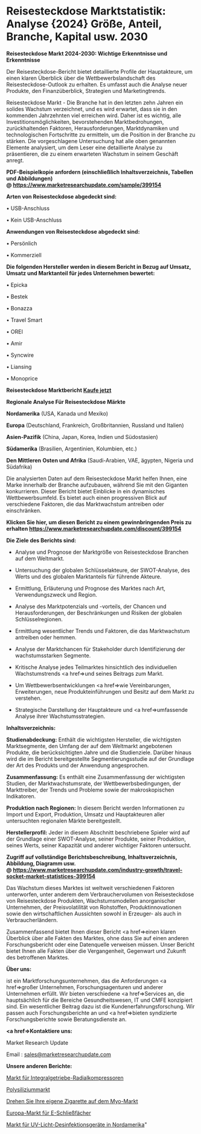 # Reisesteckdose Marktstatistik: Analyse {2024} Größe, Anteil, Branche, Kapital usw. 2030

<strong>Reisesteckdose Markt 2024-2030: Wichtige Erkenntnisse und Erkenntnisse</strong>

Der Reisesteckdose-Bericht bietet detaillierte Profile der Hauptakteure, um einen klaren Überblick über die Wettbewerbslandschaft des Reisesteckdose-Outlook zu erhalten. Es umfasst auch die Analyse neuer Produkte, den Finanzüberblick, Strategien und Marketingtrends.

Reisesteckdose Markt - Die Branche hat in den letzten zehn Jahren ein solides Wachstum verzeichnet, und es wird erwartet, dass sie in den kommenden Jahrzehnten viel erreichen wird. Daher ist es wichtig, alle Investitionsmöglichkeiten, bevorstehenden Marktbedrohungen, zurückhaltenden Faktoren, Herausforderungen, Marktdynamiken und technologischen Fortschritte zu ermitteln, um die Position in der Branche zu stärken. Die vorgeschlagene Untersuchung hat alle oben genannten Elemente analysiert, um dem Leser eine detaillierte Analyse zu präsentieren, die zu einem erwarteten Wachstum in seinem Geschäft anregt.

<strong><b>PDF-Beispielkopie anfordern (einschließlich Inhaltsverzeichnis, Tabellen und Abbildungen) @ </b></strong><strong><a href=https://www.marketresearchupdate.com/sample/399154><strong>https://www.marketresearchupdate.com/sample/399154</u></a></strong></strong>

<strong>Arten von Reisesteckdose abgedeckt sind:</strong>

• USB-Anschluss

• Kein USB-Anschluss

<strong>Anwendungen von Reisesteckdose abgedeckt sind:</strong>

• Persönlich

• Kommerziell

<strong>Die folgenden Hersteller werden in diesem Bericht in Bezug auf Umsatz, Umsatz und Marktanteil für jedes Unternehmen bewertet:</strong>

• Epicka

• Bestek

• Bonazza

• Travel Smart

• OREI

• Amir

• Syncwire

• Liansing

• Monoprice

<strong>Reisesteckdose Marktbericht <a href=https://www.marketresearchupdate.com/buynow/399154>Kaufe jetzt</a></strong>

<strong>Regionale Analyse Für Reisesteckdose Märkte</strong>

<strong>Nordamerika</strong> (USA, Kanada und Mexiko)

<strong>Europa</strong> (Deutschland, Frankreich, Großbritannien, Russland und Italien)

<strong>Asien-Pazifik</strong> (China, Japan, Korea, Indien und Südostasien)

<strong>Südamerika</strong> (Brasilien, Argentinien, Kolumbien, etc.)

<strong>Den Mittleren</strong> <strong>Osten und Afrika</strong> (Saudi-Arabien, VAE, ägypten, Nigeria und Südafrika)

Die analysierten Daten auf dem Reisesteckdose Markt helfen Ihnen, eine Marke innerhalb der Branche aufzubauen, während Sie mit den Giganten konkurrieren. Dieser Bericht bietet Einblicke in ein dynamisches Wettbewerbsumfeld. Es bietet auch einen progressiven Blick auf verschiedene Faktoren, die das Marktwachstum antreiben oder einschränken.

<strong>Klicken Sie hier, um diesen Bericht zu einem gewinnbringenden Preis zu erhalten
</strong><strong><a href=https://www.marketresearchupdate.com/discount/399154>https://www.marketresearchupdate.com/discount/399154</b></u></strong></a>

<strong>Die Ziele des Berichts sind:</strong>

- Analyse und Prognose der Marktgröße von Reisesteckdose Branchen auf dem Weltmarkt.

- Untersuchung der globalen Schlüsselakteure, der SWOT-Analyse, des Werts und des globalen Marktanteils für führende Akteure.

- Ermittlung, Erläuterung und Prognose des Marktes nach Art, Verwendungszweck und Region.

- Analyse des Marktpotenzials und -vorteils, der Chancen und Herausforderungen, der Beschränkungen und Risiken der globalen Schlüsselregionen.

- Ermittlung wesentlicher Trends und Faktoren, die das Marktwachstum antreiben oder hemmen.

- Analyse der Marktchancen für Stakeholder durch Identifizierung der wachstumsstarken Segmente.

- Kritische Analyse jedes Teilmarktes hinsichtlich des individuellen Wachstumstrends <a href=>und</a> seines Beitrags zum Markt.

- Um Wettbewerbsentwicklungen <a href=>wie</a> Vereinbarungen, Erweiterungen, neue Produkteinführungen und Besitz auf dem Markt zu verstehen.

- Strategische Darstellung der Hauptakteure und <a href=>umfas</a>sende Analyse ihrer Wachstumsstrategien.

<strong>Inhaltsverzeichnis:</strong>

<strong>Studienabdeckung:</strong> Enthält die wichtigsten Hersteller, die wichtigsten Marktsegmente, den Umfang der auf dem Weltmarkt angebotenen Produkte, die berücksichtigten Jahre und die Studienziele. Darüber hinaus wird die im Bericht bereitgestellte Segmentierungsstudie auf der Grundlage der Art des Produkts und der Anwendung angesprochen.

<strong>Zusammenfassung:</strong> Es enthält eine Zusammenfassung der wichtigsten Studien, der Marktwachstumsrate, der Wettbewerbsbedingungen, der Markttreiber, der Trends und Probleme sowie der makroskopischen Indikatoren.

<strong>Produktion nach Regionen:</strong> In diesem Bericht werden Informationen zu Import und Export, Produktion, Umsatz und Hauptakteuren aller untersuchten regionalen Märkte bereitgestellt.

<strong>Herstellerprofil:</strong> Jeder in diesem Abschnitt beschriebene Spieler wird auf der Grundlage einer SWOT-Analyse, seiner Produkte, seiner Produktion, seines Werts, seiner Kapazität und anderer wichtiger Faktoren untersucht.

<strong><b>Zugriff auf vollständige Berichtsbeschreibung, Inhaltsverzeichnis, Abbildung, Diagramm usw. @ </b></strong><strong><a href=https://www.marketresearchupdate.com/industry-growth/travel-socket-market-statistices-399154>https://www.marketresearchupdate.com/industry-growth/travel-socket-market-statistices-399154</a></strong>

Das Wachstum dieses Marktes ist weltweit verschiedenen Faktoren unterworfen, unter anderem dem Verbrauchervolumen von Reisesteckdose von Reisesteckdose Produkten, Wachstumsmodellen anorganischer Unternehmen, der Preisvolatilität von Rohstoffen, Produktinnovationen sowie den wirtschaftlichen Aussichten sowohl in Erzeuger- als auch in Verbraucherländern.

Zusammenfassend bietet Ihnen dieser Bericht <a href=>einen</a> klaren Überblick über alle Fakten des Marktes, ohne dass Sie auf einen anderen Forschungsbericht oder eine Datenquelle verweisen müssen. Unser Bericht bietet Ihnen alle Fakten über die Vergangenheit, Gegenwart und Zukunft des betroffenen Marktes.

<strong>Über uns:</strong>

 ist ein Marktforschungsunternehmen, das die Anforderungen <a href=>großer</a> Unternehmen, Forschungsagenturen und anderer Unternehmen erfüllt. Wir bieten verschiedene <a href=>Services</a> an, die hauptsächlich für die Bereiche Gesundheitswesen, IT und CMFE konzipiert sind. Ein wesentlicher Beitrag dazu ist die Kundenerfahrungsforschung. Wir passen auch Forschungsberichte an und <a href=>bieten</a> syndizierte Forschungsberichte sowie Beratungsdienste an.

<strong><a href=>Kontaktiere uns:</a></strong>

Market Research Update

Email : sales@marketresearchupdate.com

<strong>Unsere anderen Berichte:</strong>

<a href=https://www.linkedin.com/pulse/integrally-geared-centrifugal-compressor-market-2f>Markt für Integralgetriebe-Radialkompressoren</a>

<a href=https://www.linkedin.com/pulse/polysilicon-market-trends-2023-key-takeaways-from-our>Polysiliziummarkt</a>

<a href=https://www.linkedin.com/pulse/roll-your-own-cigarette-myo-market-report-2023-top-company>Drehen Sie Ihre eigene Zigarette auf dem Myo-Markt</a>

<a href=https://www.linkedin.com/pulse/europe-e-lockers-market-2023-thriving-tremendous>Europa-Markt für E-Schließfächer</a>

<a href=https://www.linkedin.com/pulse/north-america-uv-light-disinfection-device-market-overview>Markt für UV-Licht-Desinfektionsgeräte in Nordamerika</a>"
